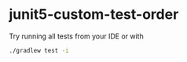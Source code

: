 # junit5-custom-test-order

Try running all tests from your IDE or with

```bash
./gradlew test -i
```
